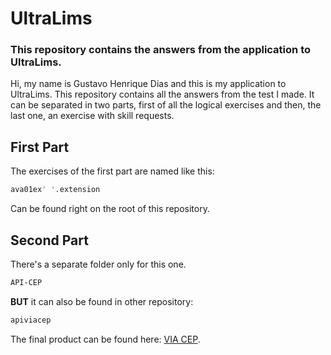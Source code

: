 # UltraLims

### This repository contains the answers from the application to UltraLims.

Hi, my name is Gustavo Henrique Dias and this is  my application to UltraLims. This repository contains all the answers from the test I made. It can be separated in two parts, first of all the logical exercises and then, the last one, an exercise with skill requests.

## First Part

The exercises of the first part are named like this:

```bash
ava01ex' '.extension
```
Can be found right on the root of this repository.

## Second Part

There's a separate folder only for this one.

```bash
API-CEP
```
**BUT** it can also be found in other repository:

```bash
apiviacep
```
The final product can be found here: [VIA CEP](https://apiviacep.vercel.app).

